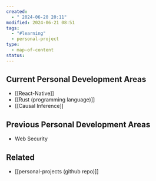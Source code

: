 ```yaml
---
created:
  - " 2024-06-20 20:11"
modified: 2024-06-21 08:51
tags:
  - "#learning"
  - personal-project
type:
  - map-of-content
status: 
---
```

## Current Personal Development Areas
* [[React-Native]]
* [[Rust (programming language)]]
* [[Causal Inference]]
## Previous Personal Development Areas
* Web Security 
## Related 
* [[personal-projects (github repo)]]

